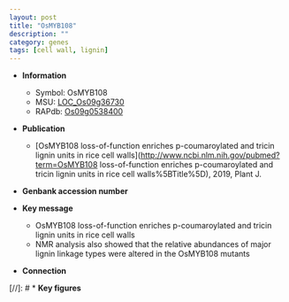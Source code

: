 ```yaml
---
layout: post
title: "OsMYB108"
description: ""
category: genes
tags: [cell wall, lignin]
---
```


* **Information**  
    + Symbol: OsMYB108  
    + MSU: [LOC_Os09g36730](http://rice.uga.edu/cgi-bin/ORF_infopage.cgi?orf=LOC_Os09g36730)  
    + RAPdb: [Os09g0538400](https://rapdb.dna.affrc.go.jp/locus/?name=Os09g0538400)  

* **Publication**  
    + [OsMYB108 loss-of-function enriches p-coumaroylated and tricin lignin units in rice cell walls](http://www.ncbi.nlm.nih.gov/pubmed?term=OsMYB108 loss-of-function enriches p-coumaroylated and tricin lignin units in rice cell walls%5BTitle%5D), 2019, Plant J.

* **Genbank accession number**  

* **Key message**  
    + OsMYB108 loss-of-function enriches p-coumaroylated and tricin lignin units in rice cell walls
    + NMR analysis also showed that the relative abundances of major lignin linkage types were altered in the OsMYB108 mutants

* **Connection**  

[//]: # * **Key figures**  



